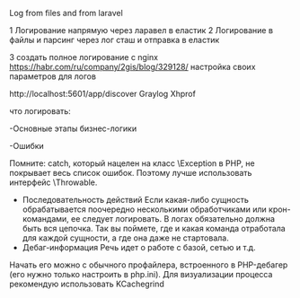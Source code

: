 Log from files and from laravel

1 Логирование напрямую через ларавел в еластик
2 Логирование в файлы и парсинг через лог сташ и отправка в еластик

3 создать полное логирование с nginx
https://habr.com/ru/company/2gis/blog/329128/
настройка своих параметров для логов

http://localhost:5601/app/discover
Graylog Xhprof

что логировать:

-Основные этапы бизнес-логики

-Ошибки 

Помните: catch, который нацелен на класс \Exception в PHP, не покрывает весь список ошибок. Поэтому лучше использовать интерфейс \Throwable.

- Последовательность действий
Если какая-либо сущность обрабатывается поочередно несколькими обработчиками или крон-командами, ее следует логировать. В логах обязательно должна быть вся цепочка. Так вы поймете, где и какая команда отработала для каждой сущности, а где она даже не стартовала.
- Дебаг-информация
Речь идет о работе с базой, сетью и т.д.

Начать его можно с обычного профайлера, встроенного в PHP-дебагер (его нужно только настроить в php.ini). Для визуализации процесса рекомендую использовать KCachegrind